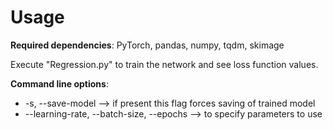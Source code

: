 # Usage

**Required dependencies**: PyTorch, pandas, numpy, tqdm, skimage

Execute "Regression.py" to train the network and see loss function values.

**Command line options**:

- -s, --save-model --> if present this flag forces saving of trained model
- --learning-rate, --batch-size, --epochs --> to specify parameters to use
